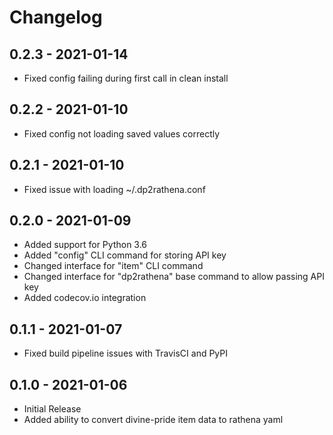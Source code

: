 Changelog
=========

0.2.3 - 2021-01-14
------------------
* Fixed config failing during first call in clean install

0.2.2 - 2021-01-10
------------------
* Fixed config not loading saved values correctly

0.2.1 - 2021-01-10
------------------
* Fixed issue with loading ~/.dp2rathena.conf

0.2.0 - 2021-01-09
------------------
* Added support for Python 3.6
* Added "config" CLI command for storing API key
* Changed interface for "item" CLI command
* Changed interface for "dp2rathena" base command to allow passing API key
* Added codecov.io integration

0.1.1 - 2021-01-07
------------------
* Fixed build pipeline issues with TravisCI and PyPI

0.1.0 - 2021-01-06
------------------
* Initial Release
* Added ability to convert divine-pride item data to rathena yaml
